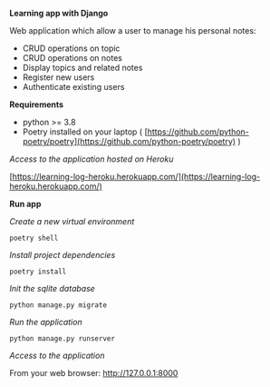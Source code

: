 **Learning app with Django**

Web application which allow a user to manage his personal notes:

- CRUD operations on topic
- CRUD operations on notes
- Display topics and related notes
- Register new users
- Authenticate existing users

**Requirements**

- python >= 3.8
- Poetry installed on your laptop ( [https://github.com/python-poetry/poetry](https://github.com/python-poetry/poetry) )

*Access to the application hosted on Heroku*

[https://learning-log-heroku.herokuapp.com/](https://learning-log-heroku.herokuapp.com/)


**Run app**

*Create a new virtual environment*

```
poetry shell
```

*Install project dependencies*

```
poetry install
```

*Init the sqlite database*


```
python manage.py migrate
```

*Run the application*

```
python manage.py runserver
```

*Access to the application*

From your web browser: http://127.0.0.1:8000
